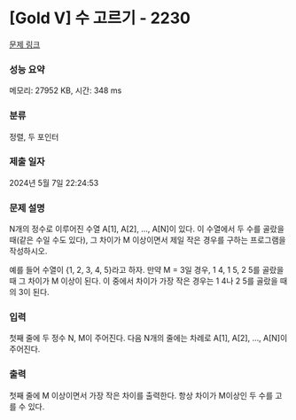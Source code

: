 # [Gold V] 수 고르기 - 2230 

[문제 링크](https://www.acmicpc.net/problem/2230) 

### 성능 요약

메모리: 27952 KB, 시간: 348 ms

### 분류

정렬, 두 포인터

### 제출 일자

2024년 5월 7일 22:24:53

### 문제 설명

<p>N개의 정수로 이루어진 수열 A[1], A[2], …, A[N]이 있다. 이 수열에서 두 수를 골랐을 때(같은 수일 수도 있다), 그 차이가 M 이상이면서 제일 작은 경우를 구하는 프로그램을 작성하시오.</p>

<p>예를 들어 수열이 {1, 2, 3, 4, 5}라고 하자. 만약 M = 3일 경우, 1 4, 1 5, 2 5를 골랐을 때 그 차이가 M 이상이 된다. 이 중에서 차이가 가장 작은 경우는 1 4나 2 5를 골랐을 때의 3이 된다.</p>

### 입력 

 <p>첫째 줄에 두 정수 N, M이 주어진다. 다음 N개의 줄에는 차례로 A[1], A[2], …, A[N]이 주어진다.</p>

### 출력 

 <p>첫째 줄에 M 이상이면서 가장 작은 차이를 출력한다. 항상 차이가 M이상인 두 수를 고를 수 있다.</p>

